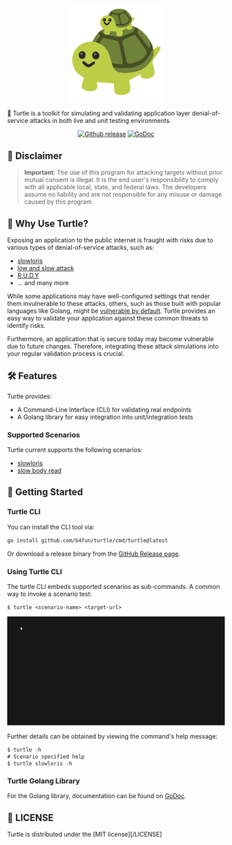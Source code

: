 <h3 align="center">
    <a href="https://github.com/b4fun/turtle">
        <img src="docs/assets/turtle-logo.png" width="220px" style="inline-block" />
    </a>
</h3>

🐢 Turtle is a toolkit for simulating and validating application layer denial-of-service attacks in both live and unit testing environments.

<p align="center">
    <a href="https://github.com/b4fun/turtle/releases"><img src="https://img.shields.io/github/release/b4fun/turtle.svg" alt="Github release"></a>
    <a href="https://pkg.go.dev/github.com/b4fun/turtle"><img src="https://pkg.go.dev/badge/github.com/b4fun/turtle.svg" alt="GoDoc" /></a>
</p>

## 🚨 Disclaimer

> **Important**: The use of this program for attacking targets without prior mutual consent is illegal. It is the end user's responsibility to comply with all applicable local, state, and federal laws. The developers assume no liability and are not responsible for any misuse or damage caused by this program.

## 🎯 Why Use Turtle?

Exposing an application to the public internet is fraught with risks due to various types of denial-of-service attacks, such as:

- [slowloris][cf_slowloris]
- [low and slow attack][cf_low_and_slow]
- [R.U.D.Y][cf_rudy]
- ... and many more

While some applications may have well-configured settings that render them invulnerable to these attacks, others, such as those built with popular languages like Golang, might be [vulnerable by default][gonuts_slowloris].
Turtle provides an easy way to validate your application against these common threats to identify risks.

Furthermore, an application that is secure today may become vulnerable due to future changes.
Therefore, integrating these attack simulations into your regular validation process is crucial.

## 🛠 Features

Turtle provides:

- A Command-Line Interface (CLI) for validating real endpoints
- A Golang library for easy integration into unit/integration tests

### Supported Scenarios

Turtle current supports the following scenarios:

- [slowloris][cf_slowloris]
- [slow body read][cf_low_and_slow]

## 🚀 Getting Started

### Turtle CLI

You can install the CLI tool via:

```bash
go install github.com/b4fun/turtle/cmd/turtle@latest
```

Or download a release binary from the [GitHub Release page][gh_release].

### Using Turtle CLI

The turtle CLI embeds supported scenarios as sub-commands. A common way to invoke a scenario test:

```
$ turtle <scenario-name> <target-url>
```

![](/docs/demo/demo.gif)

Further details can be obtained by viewing the command's help message:


```
$ turtle -h
# Scenario specified help
$ turtle slowloris -h
```

### Turtle Golang Library

For the Golang library, documentation can be found on [GoDoc][godoc].

## 📜 LICENSE

Turtle is distributed under the [MIT license][/LICENSE]

[cf_slowloris]: https://www.cloudflare.com/learning/ddos/ddos-attack-tools/slowloris/
[cf_low_and_slow]: https://www.cloudflare.com/learning/ddos/ddos-low-and-slow-attack/
[cf_rudy]: https://www.cloudflare.com/learning/ddos/ddos-attack-tools/r-u-dead-yet-rudy/
[gonuts_slowloris]: https://groups.google.com/g/golang-nuts/c/MFZd6b8zQTQ
[gh_release]: https://github.com/b4fun/turtle/releases
[godoc]: http://godoc.org/github.com/b4fun/turtle